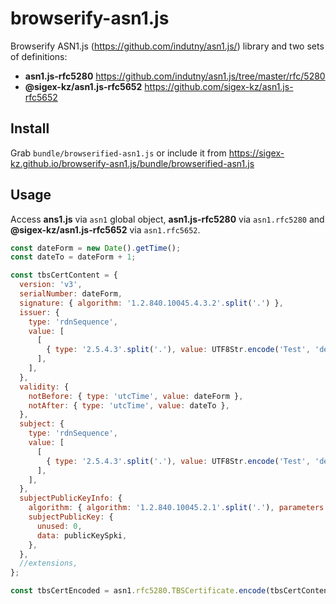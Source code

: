 # browserify-asn1.js

Browserify ASN1.js (https://github.com/indutny/asn1.js/) library and two sets of definitions:
- **asn1.js-rfc5280** https://github.com/indutny/asn1.js/tree/master/rfc/5280
- **@sigex-kz/asn1.js-rfc5652** https://github.com/sigex-kz/asn1.js-rfc5652

## Install

Grab `bundle/browserified-asn1.js`
or include it from https://sigex-kz.github.io/browserify-asn1.js/bundle/browserified-asn1.js

## Usage

Access **ans1.js** via `asn1` global object,
**asn1.js-rfc5280** via `asn1.rfc5280` and
**@sigex-kz/asn1.js-rfc5652** via `asn1.rfc5652`.

```js
const dateForm = new Date().getTime();
const dateTo = dateForm + 1;

const tbsCertContent = {
  version: 'v3',
  serialNumber: dateForm,
  signature: { algorithm: '1.2.840.10045.4.3.2'.split('.') },
  issuer: {
    type: 'rdnSequence',
    value: [
      [
        { type: '2.5.4.3'.split('.'), value: UTF8Str.encode('Test', 'der')},
      ],
    ],
  },
  validity: {
    notBefore: { type: 'utcTime', value: dateForm },
    notAfter: { type: 'utcTime', value: dateTo },
  },
  subject: {
    type: 'rdnSequence',
    value: [
      [
        { type: '2.5.4.3'.split('.'), value: UTF8Str.encode('Test', 'der')},
      ],
    ],
  },
  subjectPublicKeyInfo: {
    algorithm: { algorithm: '1.2.840.10045.2.1'.split('.'), parameters: [6, 8, 42, 134, 72, 206, 61, 3, 1 ,7] },
    subjectPublicKey: {
      unused: 0,
      data: publicKeySpki,
    },
  },
  //extensions,
};

const tbsCertEncoded = asn1.rfc5280.TBSCertificate.encode(tbsCertContent, 'der');
```